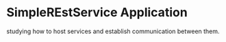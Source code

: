 # SimpleREstService Application
studying how to host services and establish communication between them.

